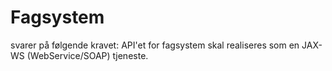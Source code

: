 # Fagsystem
svarer på følgende kravet:
API'et for fagsystem skal realiseres som en JAX-WS (WebService/SOAP) tjeneste.
